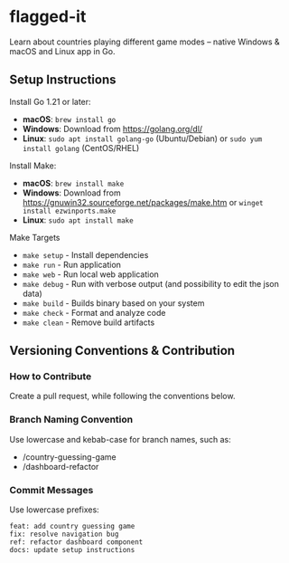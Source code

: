 # flagged-it
Learn about countries playing different game modes – native Windows &amp; macOS and Linux app in Go.

## Setup Instructions

Install Go 1.21 or later:
- **macOS**: `brew install go`
- **Windows**: Download from https://golang.org/dl/
- **Linux**: `sudo apt install golang-go` (Ubuntu/Debian) or `sudo yum install golang` (CentOS/RHEL)

Install Make:
- **macOS**: `brew install make`
- **Windows**: Download from https://gnuwin32.sourceforge.net/packages/make.htm or `winget install ezwinports.make`
- **Linux**: `sudo apt install make`

Make Targets
- `make setup` - Install dependencies
- `make run` - Run application
- `make web` - Run local web application
- `make debug` - Run with verbose output (and possibility to edit the json data)
- `make build` - Builds binary based on your system
- `make check` - Format and analyze code
- `make clean` - Remove build artifacts

## Versioning Conventions & Contribution

### How to Contribute
Create a pull request, while following the conventions below.

### Branch Naming Convention
Use lowercase and kebab-case for branch names, such as:
- /country-guessing-game
- /dashboard-refactor

### Commit Messages
Use lowercase prefixes:
```
feat: add country guessing game
fix: resolve navigation bug
ref: refactor dashboard component
docs: update setup instructions
```
